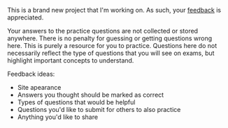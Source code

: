 This is a brand new project that I'm working on. As such, your [feedback](https://docs.google.com/forms/d/e/1FAIpQLSfFqQjaMXazjGPQmPA9YcCmO9KGwco-Oh0Oi0RbFQMfHotJhg/viewform?usp=sf_link) is appreciated. 

Your answers to the practice questions are not collected or stored anywhere. There is no penalty for guessing or getting questions wrong here. This is purely a resource for you to practice. Questions here do not necessarily reflect the type of questions that you will see on exams, but highlight important concepts to understand. 

Feedback ideas:

* Site apearance
* Answers you thought should be marked as correct
* Types of questions that would be helpful
* Questions you'd like to submit for others to also practice
* Anything you'd like to share

